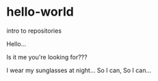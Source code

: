 # hello-world
intro to repositories

Hello...

Is it me you're looking for???

I wear my sunglasses at night...
So I can,
So I can...
